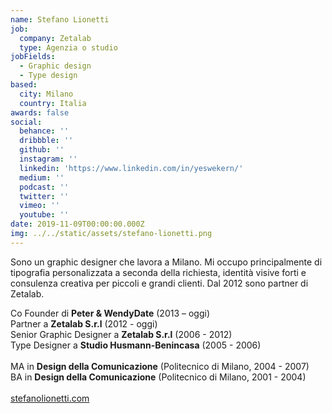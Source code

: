 ```yaml
---
name: Stefano Lionetti
job:
  company: Zetalab
  type: Agenzia o studio
jobFields:
  - Graphic design
  - Type design
based:
  city: Milano
  country: Italia
awards: false
social:
  behance: ''
  dribbble: ''
  github: ''
  instagram: ''
  linkedin: 'https://www.linkedin.com/in/yeswekern/'
  medium: ''
  podcast: ''
  twitter: ''
  vimeo: ''
  youtube: ''
date: 2019-11-09T00:00:00.000Z
img: ../../static/assets/stefano-lionetti.png
---
```


Sono un graphic designer che lavora a Milano. Mi occupo principalmente di tipografia personalizzata a seconda della richiesta, identità visive forti e consulenza creativa per piccoli e grandi clienti. Dal 2012 sono partner di Zetalab.

Co Founder di **Peter & WendyDate** (2013 – oggi)  
Partner a **Zetalab S.r.l** (2012 - oggi)  
Senior Graphic Designer a **Zetalab S.r.l** (2006 - 2012)  
Type Designer a **Studio Husmann-Benincasa** (2005 - 2006)<br/><br/>
MA in **Design della Comunicazione** (Politecnico di Milano, 2004 - 2007)  
BA in **Design della Comunicazione** (Politecnico di Milano, 2001 - 2004)<br/><br/>
[stefanolionetti.com](http://www.yeswekern.it/temporary/)
